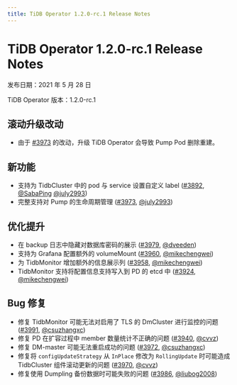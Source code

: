 ```yaml
---
title: TiDB Operator 1.2.0-rc.1 Release Notes
---
```


# TiDB Operator 1.2.0-rc.1 Release Notes

发布日期：2021 年 5 月 28 日

TiDB Operator 版本：1.2.0-rc.1

## 滚动升级改动

- 由于 [#3973](https://github.com/pingcap/tidb-operator/pull/3973) 的改动，升级 TiDB Operator 会导致 Pump Pod 删除重建。

## 新功能

- 支持为 TidbCluster 中的 pod 与 service 设置自定义 label ([#3892](https://github.com/pingcap/tidb-operator/pull/3892), [@SabaPing](https://github.com/SabaPing) [@july2993](https://github.com/july2993))
- 完整支持对 Pump 的生命周期管理 ([#3973](https://github.com/pingcap/tidb-operator/pull/3973), [@july2993](https://github.com/july2993))

## 优化提升

- 在 backup 日志中隐藏对数据库密码的展示 ([#3979](https://github.com/pingcap/tidb-operator/pull/3979), [@dveeden](https://github.com/dveeden))
- 支持为 Grafana 配置额外的 volumeMount ([#3960](https://github.com/pingcap/tidb-operator/pull/3960), [@mikechengwei](https://github.com/mikechengwei))
- 为 TidbMonitor 增加额外的信息展示列 ([#3958](https://github.com/pingcap/tidb-operator/pull/3958), [@mikechengwei](https://github.com/mikechengwei))
- TidbMonitor 支持将配置信息支持写入到 PD 的 etcd 中 ([#3924](https://github.com/pingcap/tidb-operator/pull/3924), [@mikechengwei](https://github.com/mikechengwei))

## Bug 修复

- 修复 TidbMonitor 可能无法对启用了 TLS 的 DmCluster 进行监控的问题 ([#3991](https://github.com/pingcap/tidb-operator/pull/3991), [@csuzhangxc](https://github.com/csuzhangxc))
- 修复 PD 在扩容过程中 member 数量统计不正确的问题 ([#3940](https://github.com/pingcap/tidb-operator/pull/3940), [@cvvz](https://github.com/cvvz))
- 修复 DM-master 可能无法重启成功的问题 ([#3972](https://github.com/pingcap/tidb-operator/pull/3972), [@csuzhangxc](https://github.com/csuzhangxc))
- 修复将 `configUpdateStrategy` 从 `InPlace` 修改为 `RollingUpdate` 时可能造成 TidbCluster 组件滚动更新的问题 ([#3970](https://github.com/pingcap/tidb-operator/pull/3970), [@cvvz](https://github.com/cvvz))
- 修复使用 Dumpling 备份数据时可能失败的问题 ([#3986](https://github.com/pingcap/tidb-operator/pull/3986), [@liubog2008](https://github.com/liubog2008))

